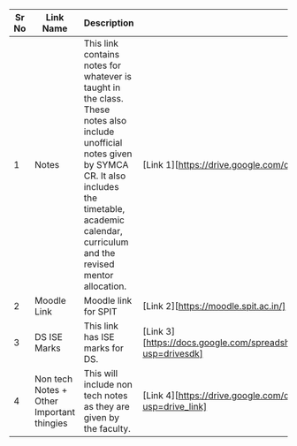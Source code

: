 | Sr No | Link Name | Description | Link | Link Maintainer|
|---|---|---|---|---|
| 1 | Notes | This link contains notes for whatever is taught in the class. These notes also include unofficial notes given by SYMCA CR. It also includes the timetable, academic calendar, curriculum and the revised mentor allocation.| [Link 1][https://drive.google.com/drive/folders/1j9iWRPHGmbhz2zdOTsvIXEZmu7x0-Uox] | Abhijit Khambekar|
| 2 | Moodle Link | Moodle link for SPIT| [Link 2][https://moodle.spit.ac.in/] | SPIT |
| 3 | DS ISE Marks | This link has ISE marks for DS.| [Link 3][https://docs.google.com/spreadsheets/d/1KnCZvvLvmyQGEDcCocqlibysVjTnpDpAmI4Q_NcVGls/edit?usp=drivesdk] | Harshil Kanakia |
| 4 | Non tech Notes + Other Important thingies | This will include non tech notes as they are given by the faculty.| [Link 4][https://drive.google.com/drive/folders/1-ZfXMslqFFiVGJflfccNAOGHwnd_t02v?usp=drive_link] | Pranav Shinde |

[Link 1]: https://drive.google.com/drive/folders/1j9iWRPHGmbhz2zdOTsvIXEZmu7x0-Uox
[Link 2]: https://moodle.spit.ac.in/
[Link 3]: https://docs.google.com/spreadsheets/d/1KnCZvvLvmyQGEDcCocqlibysVjTnpDpAmI4Q_NcVGls/edit?usp=drivesdk
[Link 4]: https://drive.google.com/drive/folders/1-ZfXMslqFFiVGJflfccNAOGHwnd_t02v?usp=drive_link
